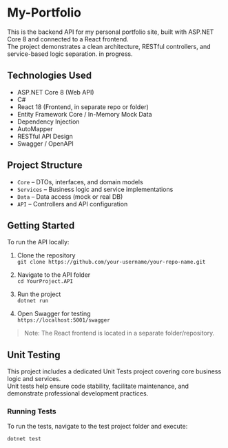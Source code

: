 # My-Portfolio
This is the backend API for my personal portfolio site, built with ASP.NET Core 8 and connected to a React frontend.  
The project demonstrates a clean architecture, RESTful controllers, and service-based logic separation.
in progress.

## Technologies Used

- ASP.NET Core 8 (Web API)
- C#
- React 18 (Frontend, in separate repo or folder)
- Entity Framework Core / In-Memory Mock Data
- Dependency Injection
- AutoMapper
- RESTful API Design
- Swagger / OpenAPI

## Project Structure

- `Core` – DTOs, interfaces, and domain models
- `Services` – Business logic and service implementations
- `Data` – Data access (mock or real DB)
- `API` – Controllers and API configuration

## Getting Started

To run the API locally:

1. Clone the repository  
   `git clone https://github.com/your-username/your-repo-name.git`

2. Navigate to the API folder  
   `cd YourProject.API`

3. Run the project  
   `dotnet run`

4. Open Swagger for testing  
   `https://localhost:5001/swagger`

> Note: The React frontend is located in a separate folder/repository.
## Unit Testing

This project includes a dedicated Unit Tests project covering core business logic and services.  
Unit tests help ensure code stability, facilitate maintenance, and demonstrate professional development practices.

### Running Tests

To run the tests, navigate to the test project folder and execute:

```bash
dotnet test

